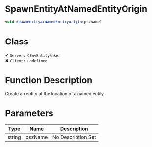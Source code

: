 # SpawnEntityAtNamedEntityOrigin
```js
void SpawnEntityAtNamedEntityOrigin(pszName)
```
# Class
✔ `Server: CEnvEntityMaker`  
✖ `Client: undefined`  

# Function Description
Create an entity at the location of a named entity
# Parameters
Type|Name|Description
--|--|--
string|pszName|No Description Set
